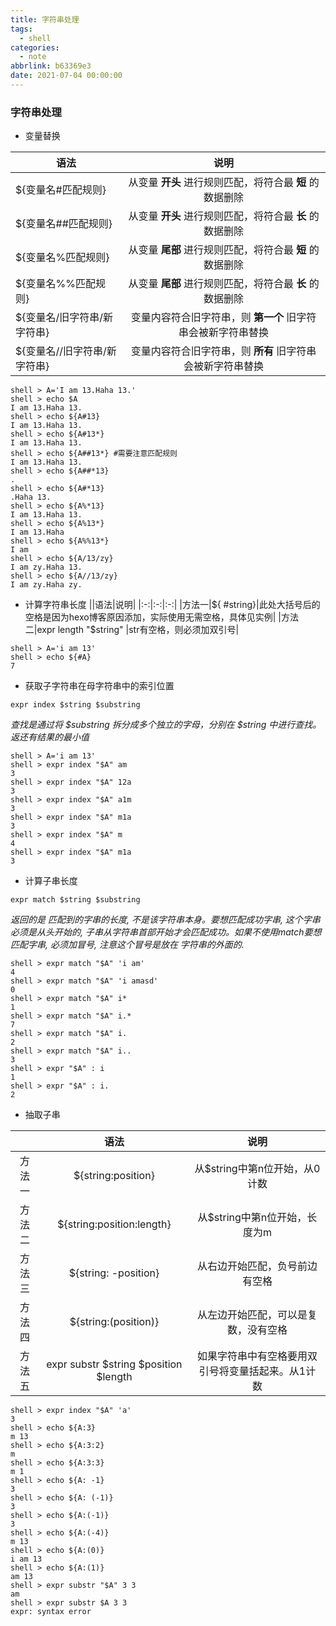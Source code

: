 ```yaml
---
title: 字符串处理
tags:
  - shell
categories:
  - note
abbrlink: b63369e3
date: 2021-07-04 00:00:00
---
```


###  字符串处理


* 变量替换

|                 语法                  |                       说明                        |
| ------------------------------------------------- | :-----------------------------------------------: |
|         ${变量名#匹配规则}         |           从变量 **开头** 进行规则匹配，将符合最 **短** 的数据删除           |
|       ${变量名##匹配规则}       |           从变量 **开头** 进行规则匹配，将符合最 **长** 的数据删除           |
|      ${变量名%匹配规则} | 从变量 **尾部** 进行规则匹配，将符合最 **短** 的数据删除 |
|      ${变量名%%匹配规则} | 从变量 **尾部** 进行规则匹配，将符合最 **长** 的数据删除 |
| ${变量名/旧字符串/新字符串} | 变量内容符合旧字符串，则 **第一个** 旧字符串会被新字符串替换 |
| ${变量名//旧字符串/新字符串} | 变量内容符合旧字符串，则 **所有** 旧字符串会被新字符串替换 |

```shell
shell > A='I am 13.Haha 13.'
shell > echo $A
I am 13.Haha 13.
shell > echo ${A#13}
I am 13.Haha 13.
shell > echo ${A#13*}
I am 13.Haha 13.
shell > echo ${A##13*} #需要注意匹配规则
I am 13.Haha 13.
shell > echo ${A##*13}
.
shell > echo ${A#*13}
.Haha 13.
shell > echo ${A%*13}
I am 13.Haha 13.
shell > echo ${A%13*}
I am 13.Haha
shell > echo ${A%%13*}
I am
shell > echo ${A/13/zy}
I am zy.Haha 13.
shell > echo ${A//13/zy}
I am zy.Haha zy.
```
<!--more-->

*  计算字符串长度
||语法|说明|
|:-:|:-:|:-:|
|方法一|${ #string}|此处大括号后的空格是因为hexo博客原因添加，实际使用无需空格，具体见实例|
|方法二|expr length "$string" |str有空格，则必须加双引号|


```shell
shell > A='i am 13'
shell > echo ${#A}
7
```

* 获取子字符串在母字符串中的索引位置

`expr index $string $substring`

*查找是通过将 $substring 拆分成多个独立的字母，分别在 $string 中进行查找。返还有结果的最小值*

```shell
shell > A='i am 13'
shell > expr index "$A" am
3
shell > expr index "$A" 12a
3
shell > expr index "$A" a1m
3
shell > expr index "$A" m1a
3
shell > expr index "$A" m
4
shell > expr index "$A" m1a
3
```

* 计算子串长度

`expr match $string $substring`

*返回的是 匹配到的字串的长度, 不是该字符串本身。要想匹配成功字串, 这个字串必须是从头开始的, 子串从字符串首部开始才会匹配成功。如果不使用match要想匹配字串, 必须加冒号, 注意这个冒号是放在 字符串的外面的.*

```shell
shell > expr match "$A" 'i am'
4
shell > expr match "$A" 'i amasd'
0
shell > expr match "$A" i*
1
shell > expr match "$A" i.*
7
shell > expr match "$A" i.
2
shell > expr match "$A" i..
3
shell > expr "$A" : i
1
shell > expr "$A" : i.
2
```

* 抽取子串

||语法|说明|
|:-:|:-:|:-:|
|方法一|${string:position}|从$string中第n位开始，从0计数|
|方法二|${string:position:length} |从$string中第n位开始，长度为m|
|方法三|${string: -position} |从右边开始匹配，负号前边有空格|
|方法四|${string:(position)} |从左边开始匹配，可以是复数，没有空格|
|方法五|expr substr $string $position $length |如果字符串中有空格要用双引号将变量括起来。从1计数|

```shell
shell > expr index "$A" 'a'
3
shell > echo ${A:3}
m 13
shell > echo ${A:3:2}
m
shell > echo ${A:3:3}
m 1
shell > echo ${A: -1}
3
shell > echo ${A: (-1)}
3
shell > echo ${A:(-1)}
3
shell > echo ${A:(-4)}
m 13
shell > echo ${A:(0)}
i am 13
shell > echo ${A:(1)}
am 13
shell > expr substr "$A" 3 3
am 
shell > expr substr $A 3 3
expr: syntax error
```

